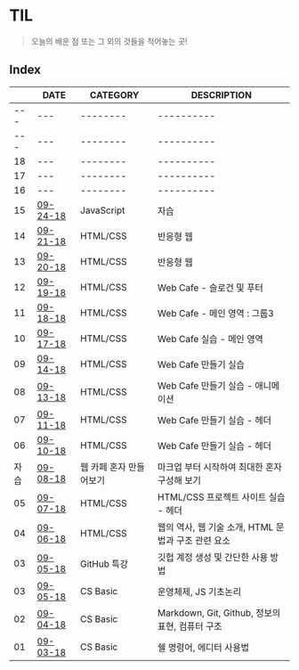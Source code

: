 # TIL
> 오늘의 배운 점 또는 그 외의 것들을 적어놓는 곳!

## Index

|  | DATE | CATEGORY | DESCRIPTION |
| --- | ---  | -------- | ----------  | 
| --- | ---  | -------- | ----------  | 
| --- | ---  | -------- | ----------  | 
| 18 | ---  | -------- | ----------  | 
| 17 | ---  | -------- | ----------  | 
| 16 | ---  | -------- | ----------  | 
| 15 | [09-24-18](JS/week04-09-24-18.md)  | JavaScript |  자습  | 
| 14 | [09-21-18](HTML_CSS/week03-09-21-18.md)  | HTML/CSS | 반응형 웹  | 
| 13 | [09-20-18](HTML_CSS/week03-09-20-18.md)  | HTML/CSS | 반응형 웹  | 
| 12 | [09-19-18](HTML_CSS/week03-09-19-18.md) | HTML/CSS | Web Cafe - 슬로건 및 푸터 |
| 11 | [09-18-18](HTML_CSS/week03-09-18-18.md) | HTML/CSS | Web Cafe - 메인 영역 : 그룹3|
| 10 | [09-17-18](HTML_CSS/week03-09-17-18.md) | HTML/CSS | Web Cafe 실습 - 메인 영역 |
| 09 | [09-14-18](HTML_CSS/week02-09-14-18.md) | HTML/CSS | Web Cafe 만들기 실습 |
| 08 | [09-13-18](HTML_CSS/week02-09-13-18.md) | HTML/CSS | Web Cafe 만들기 실습 - 애니메이션 |
| 07 | [09-11-18](HTML_CSS/week02-09-11-18.md) | HTML/CSS | Web Cafe 만들기 실습 - 헤더 |
| 06 | [09-10-18](HTML_CSS/week02-09-10-18.md) | HTML/CSS | Web Cafe 만들기 실습 - 헤더 |
| 자습 | [09-08-18](study-hall/09-08-18.md) | 웹 카페 혼자 만들어보기 | 마크업 부터 시작하여 최대한 혼자 구성해 보기 |
| 05 | [09-07-18](HTML_CSS/week01-09-07-18.md) | HTML/CSS  | HTML/CSS 프로젝트 사이트 실습 - 헤더|
| 04 | [09-06-18](HTML_CSS/week01-09-06-18.md) | HTML/CSS  | 웹의 역사, 웹 기술 소개, HTML 문법과 구조 관련 요소 |
| 03 | [09-05-18](Github_class/github_class.md) | GitHub 특강 | 깃헙 계정 생성 및 간단한 사용 방법 |
| 03 | [09-05-18](CS_Basic/week01-09-05-18.md) | CS Basic | 운영체제, JS 기초논리 |
| 02 | [09-04-18](CS_Basic/week01-09-04-18.md) | CS Basic | Markdown, Git, Github, 정보의 표현, 컴퓨터 구조 |
| 01 | [09-03-18](CS_Basic/week01-09-03-18.md) | CS Basic | 쉘 명령어, 에디터 사용법 |





  


    
